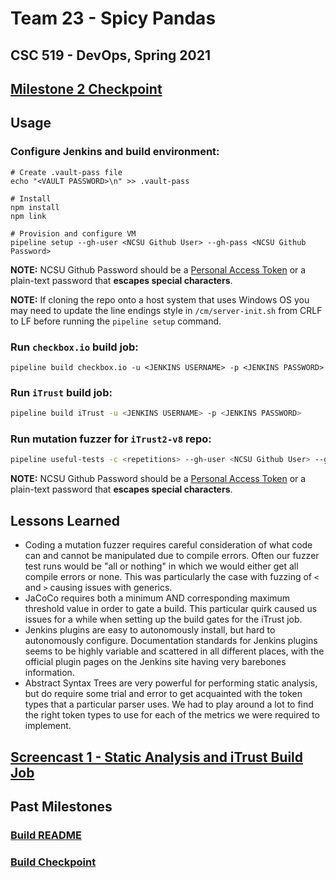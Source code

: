 # Team 23 - Spicy Pandas

## CSC 519 - DevOps, Spring 2021

## [Milestone 2 Checkpoint](CHECKPOINT.md)

## Usage

### Configure Jenkins and build environment:

```shell
# Create .vault-pass file
echo "<VAULT PASSWORD>\n" >> .vault-pass

# Install
npm install
npm link

# Provision and configure VM
pipeline setup --gh-user <NCSU Github User> --gh-pass <NCSU Github Password>
```
**NOTE:** NCSU Github Password should be a [Personal Access Token](https://docs.github.com/en/github/authenticating-to-github/creating-a-personal-access-token) or a plain-text password that **escapes special characters**.

**NOTE:** If cloning the repo onto a host system that uses Windows OS you may need to update the line endings style in `/cm/server-init.sh` from CRLF to LF before running the `pipeline setup` command.

### Run `checkbox.io` build job:

```shell
pipeline build checkbox.io -u <JENKINS USERNAME> -p <JENKINS PASSWORD>
```

### Run `iTrust` build job:
```sh
pipeline build iTrust -u <JENKINS USERNAME> -p <JENKINS PASSWORD>
```

### Run mutation fuzzer for `iTrust2-v8` repo:
```sh
pipeline useful-tests -c <repetitions> --gh-user <NCSU Github User> --gh-pass <NCSU Github Password>
```
**NOTE:** NCSU Github Password should be a [Personal Access Token](https://docs.github.com/en/github/authenticating-to-github/creating-a-personal-access-token) or a plain-text password that **escapes special characters**.

## Lessons Learned
- Coding a mutation fuzzer requires careful consideration of what code can and cannot be manipulated due to compile errors. Often our fuzzer test runs would be "all or nothing" in which we would either get all compile errors or none. This was particularly the case with fuzzing of `<` and `>` causing issues with generics.
- JaCoCo requires both a minimum AND corresponding maximum threshold value in order to gate a build. This particular quirk caused us issues for a while when setting up the build gates for the iTrust job.
- Jenkins plugins are easy to autonomously install, but hard to autonomously configure. Documentation standards for Jenkins plugins seems to be highly variable and scattered in all different places, with the official plugin pages on the Jenkins site having very barebones information.
- Abstract Syntax Trees are very powerful for performing static analysis, but do require some trial and error to get acquainted with the token types that a particular parser uses. We had to play around a lot to find the right token types to use for each of the metrics we were required to implement.

## [Screencast 1 - Static Analysis and iTrust Build Job](https://youtu.be/IgJYQdkNrak)

## Past Milestones
### [Build README](M1%20Docs/README.md)
### [Build Checkpoint](M1%20Docs/CHECKPOINT.md)
